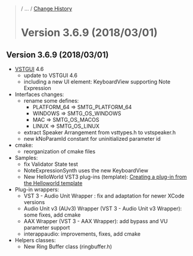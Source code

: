 >/ ... / [Change History](../Index.md)
>
># Version 3.6.9 (2018/03/01)

## Version 3.6.9 (2018/03/01)

- [VSTGUI](/pages/What+is+the+VST+3+SDK/VSTGUI.md) 4.6
    - update to VSTGUI 4.6
    - including a new UI element: KeyboardView supporting Note Expression
- Interfaces changes:
    - rename some defines:
        - PLATFORM_64 => SMTG_PLATFORM_64
        - WINDOWS => SMTG_OS_WINDOWS
        - MAC => SMTG_OS_MACOS
        - LINUX => SMTG_OS_LINUX
    - extract Speaker Arrangement from vsttypes.h to vstspeaker.h
    - new kNoParamId constant for uninitialized parameter id
- cmake:
    - reorganization of cmake files
- Samples:
    - fix Validator State test
    - NoteExpressionSynth uses the new KeyboardView
    - New HelloWorld VST3 plug-ins (template): [Creating a plug-in from the Helloworld template](/pages/Tutorials/Creating+a+plug-in+from+the+Helloworld+template.md)
- Plug-in wrappers:
    - VST 3 - Audio Unit Wrapper : fix and adaptation for newer XCode versions
    - Audio Unit v3 (AUv3) Wrapper (VST 3 - Audio Unit v3 Wrapper): some fixes, add cmake
    - AAX Wrapper (VST 3 - AAX Wrapper): add bypass and VU parameter support
    - interappaudio: improvements, fixes, add cmake
- Helpers classes:
    - New Ring Buffer class (ringbuffer.h)